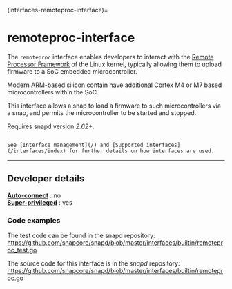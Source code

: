 (interfaces-remoteproc-interface)=
# remoteproc-interface

The `remoteproc` interface enables developers to interact with the [Remote Processor Framework](https://docs.kernel.org/staging/remoteproc.html) of the Linux kernel, typically allowing them to upload firmware to a SoC embedded microcontroller.

Modern ARM-based silicon contain have additional Cortex M4 or M7 based microcontrollers within the SoC.

This interface allows a snap to load a firmware to such microcontrollers via a snap, and permits the microcontroller to be started and stopped.

Requires snapd version _2.62+_.


```{tip}

See [Interface management](/) and [Supported interfaces](/interfaces/index) for further details on how interfaces are used.
```

---

<h2 id='heading--dev-details'>Developer details </h2>

**[Auto-connect](/t/6154#heading--auto-connections)** : no</br>
**[Super-privileged](/)** : yes

<h3 id='heading-code'>Code examples</h3>

The test code can be found in the snapd repository: 
<https://github.com/snapcore/snapd/blob/master/interfaces/builtin/remoteproc_test.go>

The source code for this interface is in the *snapd* repository:
<https://github.com/snapcore/snapd/blob/master/interfaces/builtin/remoteproc.go>


